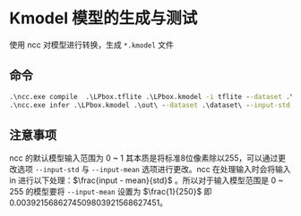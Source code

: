 # Kmodel 模型的生成与测试

使用 ncc 对模型进行转换，生成 `*.kmodel` 文件

## 命令
```cmd
.\ncc.exe compile  .\LPbox.tflite .\LPbox.kmodel -i tflite --dataset .\dataset\  --input-std 0.0039215686274509803921568627451
.\ncc.exe infer .\LPbox.kmodel .\out\ --dataset .\dataset\ --input-std 0.0039215686274509803921568627451
```

## 注意事项

ncc 的默认模型输入范围为 0 ~ 1 其本质是将标准8位像素除以255，可以通过更改选项 `--input-std` 与 `--input-mean` 选项进行更改。ncc 在处理输入时会将输入 in 进行以下处理：$\frac{input - mean}{std}$ 。所以对于输入模型范围是 0 ~ 255 的模型要将 `--input-mean` 设置为 $\frac{1}{250}$ 即 0.0039215686274509803921568627451。 